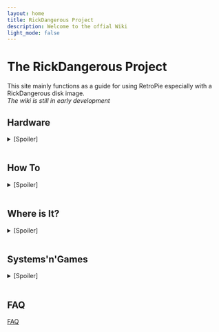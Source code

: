 ```yaml
---
layout: home
title: RickDangerous Project
description: Welcome to the offial Wiki
light_mode: false
---
```


# The RickDangerous Project

  This site mainly functions as a guide for using RetroPie especially with a RickDangerous disk image.  
  *The wiki is still in early development*




## Hardware
  <details>
    <summary>[Spoiler]</summary>
  </br>
  
    [NEE Recommended](/pages/hardware/hardware.md)
  
    [RickDangerous' setup](/pages/hardware/ricks_setup.md)
  </details></br>




## How To

<details>
  <summary>[Spoiler]</summary>

  ### Flashing a disk image

[How to flash a disk image](/pages/guides/flash.md)

### Connecting the RPi 4 to a display

[How to connect your RPi4 to a display](/pages/guides/display.md)

### Controller Configuration

[How to configure a controller in Emulation Station](/pages/guides/controller.md)

### Useful Linux Terminal commands

[How to Linux Terminal](/pages/guides/terminal.md)

### Runcommand Launch Menu

[How to mess with Runcommand](/pages/guides/runcommand.md)

### Multi Disc Games

[How to change game disc](/pages/guides/multi_disk_games.md)

### Emulation Station Hotkeys

[Hotkey Button and Hotkeys](/pages/guides/hotkeys.md)

### Swap A and B buttons

[How to swap A and B Button in Emulation Station](/pages/guides/swap_buttons.md)

### Adding new games

[How to add new games](/pages/guides/new_games.md)
</details></br>

## Where is It?
<details>
  <summary>[Spoiler]</summary>
</br>

  [Important files and their locations](/pages/locations.md)
</details></br>

## Systems'n'Games
<details>
  <summary>[Spoiler]</summary>

  ### Systems currently included in the RickDangerous Never Ending Edition

[Current Systems](/pages/systems/current.md)

### Future additions to the Never Ending Edition

[Future Additions](/pages/systems/future.md)

### Game genres present in the current Never Ending Edition

[Playable Genres](/pages/systems/genres.md)
</details></br>

## FAQ

[FAQ](/pages/FAQ.md)
